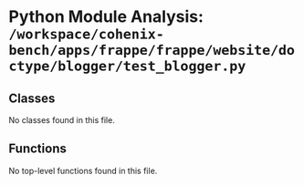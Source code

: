 # Python Module Analysis: `/workspace/cohenix-bench/apps/frappe/frappe/website/doctype/blogger/test_blogger.py`

## Classes

No classes found in this file.


## Functions

No top-level functions found in this file.
